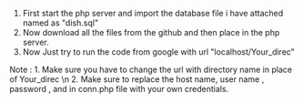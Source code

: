 1. First start the php server and import the database file i have attached named as "dish.sql"
2. Now download all the files from the github and then place in the php server.
3. Now Just try to run the code from google with url "localhost/Your_direc"

Note : 1. Make sure you have to change the url with directory name in place of Your_direc \n
       2. Make sure to replace the host name, user name , password , and in conn.php file with your own credentials.
